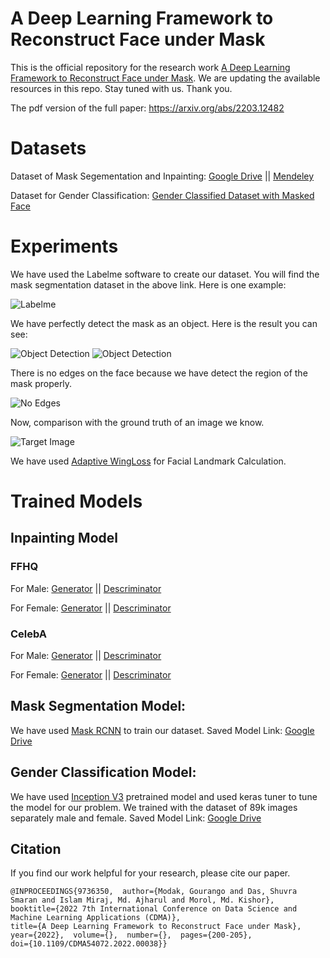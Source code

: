# A Deep Learning Framework to Reconstruct Face under Mask
This is the official repository for the research work [A Deep Learning Framework to Reconstruct Face under Mask](https://ieeexplore.ieee.org/document/9736350/). We are updating the available resources in this repo. Stay tuned with us. Thank you.




The pdf version of the full paper: https://arxiv.org/abs/2203.12482


# Datasets

Dataset of Mask Segementation and Inpainting: [Google Drive](https://drive.google.com/drive/folders/1RAcxpuBsmj8muouTK3NxlhAdcYvYTPT5) || [Mendeley](https://data.mendeley.com/datasets/zvr4jwvcrc/2)

Dataset for Gender Classification: [Gender Classified Dataset with Masked Face](https://www.kaggle.com/datasets/itsshuvra/gender-classified-dataset-with-masked-face)

# Experiments
We have used the Labelme software to create our dataset. You will find the mask segmentation dataset in the above link. Here is one example:

![Labelme](https://github.com/itsshuvra/A-Deep-Learning-Framework-to-Reconstruct-Face-under-Mask/blob/main/Results/Mask1.PNG)

We have perfectly detect the mask as an object. Here is the result you can see: 


![Object Detection](https://github.com/itsshuvra/A-Deep-Learning-Framework-to-Reconstruct-Face-under-Mask/blob/main/Results/mask4.png)
![Object Detection](https://github.com/itsshuvra/A-Deep-Learning-Framework-to-Reconstruct-Face-under-Mask/blob/main/Results/mask5.png)

There is no edges on the face because we have detect the region of the mask properly.


![No Edges](https://github.com/itsshuvra/A-Deep-Learning-Framework-to-Reconstruct-Face-under-Mask/blob/main/Results/Mask3.PNG)


Now, comparison with the ground truth of an image we know.

![Target Image](https://github.com/itsshuvra/A-Deep-Learning-Framework-to-Reconstruct-Face-under-Mask/blob/main/Results/Target1.PNG)

We have used [Adaptive WingLoss](https://github.com/protossw512/AdaptiveWingLoss) for Facial Landmark Calculation.

# Trained Models
## Inpainting Model
### FFHQ

For Male: [Generator](https://drive.google.com/file/d/1-6Qul73nxR68DgyM_7hjLqUXYyQ1pPQb/view?usp=sharing) || [Descriminator](https://drive.google.com/file/d/1-8hT8Xl8rnw8c9gjygxD32CaScnU1n5y/view?usp=sharing)

For Female: [Generator](https://drive.google.com/file/d/18FUMW5QP0_hz8H3EUuK2UoEV_eYIKUu0/view?usp=sharing) || [Descriminator](https://drive.google.com/file/d/18FWZqnB7tXCxfjlUFPXmKI2QN5NHaTng/view?usp=sharing)

### CelebA
For Male: [Generator](https://drive.google.com/file/d/10QSBLUmATJqvnH6_2tqH2NQx80KqiOVU/view?usp=sharing) || [Descriminator](https://drive.google.com/file/d/10cidzbeoXH0R7YknKqiDrTND5LZMR23Q/view?usp=sharing)

For Female: [Generator](https://drive.google.com/file/d/1-U5eWNpo7HXT_swSpZjzDdCRtGDh7Z4k/view?usp=sharing) || [Descriminator](https://drive.google.com/file/d/1-V7e-UHnaOs3MMoAVxkwCVYL6z7Xuivr/view?usp=sharing)

## Mask Segmentation Model:
We have used [Mask RCNN](https://github.com/matterport/Mask_RCNN) to train our dataset. Saved Model Link: [Google Drive](https://drive.google.com/file/d/1-5GGKKmwG96W5PzqwMwT5hTvipERn0M3/view?usp=sharing)

## Gender Classification Model: 
We have used [Inception V3](https://github.com/fchollet/deep-learning-models/blob/master/inception_v3.py) pretrained model and used keras tuner to tune the model for our problem. We trained with the dataset of 89k images separately male and female. 
Saved Model Link: [Google Drive](https://drive.google.com/file/d/1fF_CAdi_b2I-9p_jjRS9cXzg1UxWkEd9/view?usp=sharing)

Citation
------------------------------------------
If you find our work helpful for your research, please cite our paper. 

```
@INPROCEEDINGS{9736350,  author={Modak, Gourango and Das, Shuvra Smaran and Islam Miraj, Md. Ajharul and Morol, Md. Kishor},  
booktitle={2022 7th International Conference on Data Science and Machine Learning Applications (CDMA)},   
title={A Deep Learning Framework to Reconstruct Face under Mask},   
year={2022},  volume={},  number={},  pages={200-205},  
doi={10.1109/CDMA54072.2022.00038}}
```
